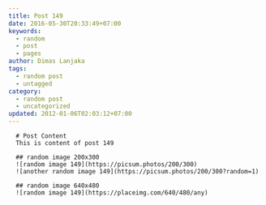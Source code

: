 ```yaml
---
title: Post 149
date: 2016-05-30T20:33:49+07:00
keywords:
  - random
  - post
  - pages
author: Dimas Lanjaka
tags:
  - random post
  - untagged
category:
  - random post
  - uncategorized
updated: 2012-01-06T02:03:12+07:00
---
```


      # Post Content
      This is content of post 149

      ## random image 200x300
      ![random image 149](https://picsum.photos/200/300)
      ![another random image 149](https://picsum.photos/200/300?random=1)

      ## random image 640x480
      ![random image 149](https://placeimg.com/640/480/any)
      